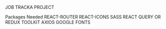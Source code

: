 JOB TRACKA PROJECT

Packages Needed
REACT-ROUTER
REACT-ICONS
SASS
REACT QUERY OR REDUX TOOLKIT
AXIOS
GOOGLE FONTS